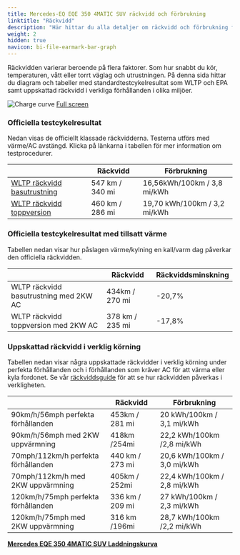 ```yaml
---
title: Mercedes-EQ EQE 350 4MATIC SUV räckvidd och förbrukning
linktitle: "Räckvidd"
description: "Här hittar du alla detaljer om räckvidd och förbrukning för Mercedes-EQ EQE 350 4MATIC SUV."
weight: 2
hidden: true
navicon: bi-file-earmark-bar-graph
---
```

<!-- markdownlint-disable MD033 -->
<!-- markdownlint-disable MD010 -->

Räckvidden varierar beroende på flera faktorer. Som hur snabbt du kör, temperaturen, vått eller torrt väglag och utrustningen. På denna sida hittar du diagram och tabeller med standardtestcykelresultat som WLTP och EPA samt uppskattad räckvidd i verkliga förhållanden i olika miljöer.

<img class="img-fluid" alt="Charge curve" src="/images//models/mercedes/eqe_suv/eqe_350_4matic_suv/range.svg"/>
<a href="/images/models/mercedes/eqe_suv/eqe_350_4matic_suv/range.svg">Full screen</a>

### Officiella testcykelresultat

Nedan visas de officiellt klassade räckvidderna. Testerna utförs med värme/AC avstängd. Klicka på länkarna i tabellen för mer information om testprocedurer.

<div class="table-responsive">
<table class="table table-striped border">
	<thead>
		<tr>
			<th>
			</th>
			<th>
				Räckvidd
			</th>
			<th>
				Förbrukning
			</th>
		</tr>
	</thead>
	<tbody>
		<tr>
			<td>
				<a href="../../../../../guides/understandingrange/wltp/ ">
					WLTP räckvidd basutrustning
				</a>
			</td>
			<td>
				547 km / 340 mi
			</td>
			<td>
				16,56kWh/100km / 3,8 mi/kWh
			</td>
		</tr>
		<tr>
			<td>
				<a href="../../../../../guides/understandingrange/wltp/ ">
					WLTP räckvidd toppversion
				</a>
			</td>
			<td>
				460 km / 286 mi
			</td>
			<td>
				19,70 kWh/100km / 3,2 mi/kWh
			</td>
		</tr>
	</tbody>
</table>
</div>

### Officiella testcykelresultat med tillsatt värme

Tabellen nedan visar hur påslagen värme/kylning en kall/varm dag påverkar den officiella räckvidden.

<div class="table-responsive">
<table class="table table-striped border">
	<thead>
		<tr>
			<th>
			</th>
			<th>
				Räckvidd
			</th>
			<th>
				Räckviddsminskning
			</th>
		</tr>
	</thead>
	<tbody>
		<tr>
			<td>
				WLTP räckvidd basutrustning med 2KW AC
			</td>
			<td>
				 434km / 270 mi 
			</td>
			<td>
				-20,7%
			</td>
		</tr>
		<tr>
			<td>
				WLTP räckvidd toppversion med 2KW AC
			</td>
			<td>
				378 km / 235 mi
			</td>
			<td>
				-17,8%
			</td>
		</tr>
	</tbody>
</table>
</div>

### Uppskattad räckvidd i verklig körning

Tabellen nedan visar några uppskattade räckvidder i verklig körning under perfekta förhållanden och i förhållanden som kräver AC för att värma eller kyla fordonet. Se vår [räckviddsguide](../../../../../guides/understandingrange/) för att se hur räckvidden påverkas i verkligheten.

<div class="table-responsive">
<table class="table table-striped border">
	<thead>
		<tr>
			<th>
			</th>
			<th>
				Räckvidd
			</th>
			<th>
				Förbrukning
			</th>
		</tr>
	</thead>
	<tbody>
		<tr>
			<td>
				90km/h/56mph perfekta förhållanden
			</td>
			<td>
				453km / 281 mi
			</td>
			<td>
				20 kWh/100km / 3,1 mi/kWh
			</td>
		</tr>
		<tr>
			<td>
				90km/h/56mph med 2KW uppvärmning
			</td>
			<td>
				418km /254mi
			</td>
			<td>
				22,2 kWh/100km /2,8 mi/kWh 
			</td>
		</tr>
		<tr>
			<td>
				70mph/112km/h perfekta förhållanden
			</td>
			<td>
				440 km / 273 mi
			</td>
			<td>
				20,6 kWh/100km / 3,0 mi/kWh
			</td>
		</tr>
		<tr>
			<td>
				70mph/112km/h med 2KW uppvärmning
			</td>
			<td>
				405km / 252mi
			</td>
			<td>
				22,4 kWh/100km / 2,8 mi/kWh  
			</td>
		</tr>
		<tr>
			<td>
				120km/h/75mph perfekta förhållanden
			</td>
			<td>
				336 km / 209 mi
			</td>
			<td>
				27 kWh/100km / 2,3 mi/kWh
			</td>
		</tr>
		<tr>
			<td>
				120km/h/75mph med 2KW uppvärmning
			</td>
			<td>
				316 km /196mi
			</td>
			<td>
				28,7 kWh/100km /2,2 mi/kWh
			</td>
		</tr>
	</tbody>
</table>
</div>
<div class="mt-3 mb-3">
<a href="../" class="text-decoration-none text-black">
<strong><i class="bi-arrow-left"></i> Mercedes EQE 350 4MATIC SUV </strong>
</a>
<a href="../chargingcurve/" class="text-decoration-none text-black float-end">
<strong>Laddningskurva <i class="bi-arrow-right"></i></strong>
</a>
</div>
